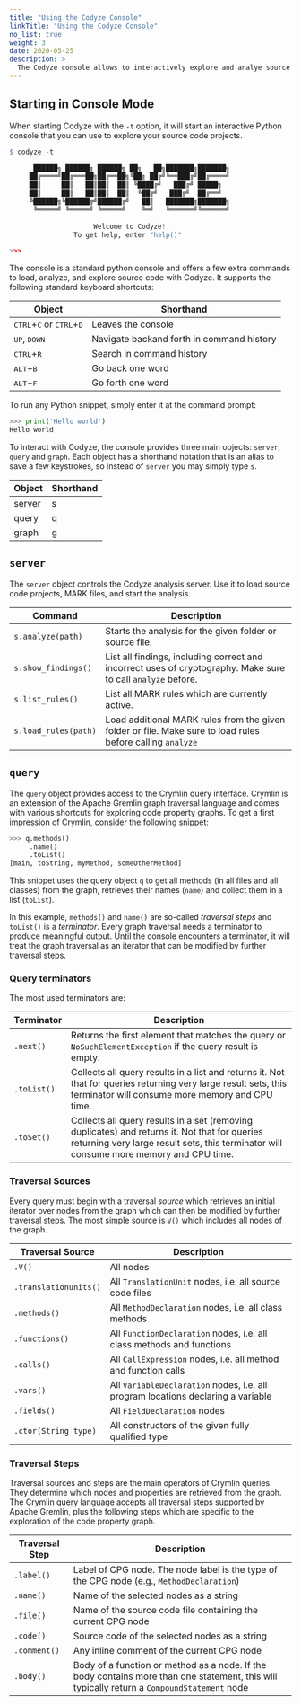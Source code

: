 ```yaml
---
title: "Using the Codyze Console"
linkTitle: "Using the Codyze Console"
no_list: true
weight: 3
date: 2020-05-25
description: >
  The Codyze console allows to interactively explore and analye source code.
---
```



## Starting in Console Mode

When starting Codyze with the `-t` option, it will start an interactive Python console that you can use to explore your source code projects. 

```r
$ codyze -t

      ██████╗ ██████╗ ██████╗ ██╗   ██╗███████╗███████╗
     ██╔════╝██╔═══██╗██╔══██╗╚██╗ ██╔╝╚══███╔╝██╔════╝
     ██║     ██║   ██║██║  ██║ ╚████╔╝   ███╔╝ █████╗  
     ██║     ██║   ██║██║  ██║  ╚██╔╝   ███╔╝  ██╔══╝  
     ╚██████╗╚██████╔╝██████╔╝   ██║   ███████╗███████╗
      ╚═════╝ ╚═════╝ ╚═════╝    ╚═╝   ╚══════╝╚══════╝
     
                     Welcome to Codyze!
                To get help, enter "help()"

>>>
```

The console is a standard python console and offers a few extra commands to load, analyze, and explore source code with Codyze. It supports the following standard keyboard shortcuts:

| Object | Shorthand |
|---|---|
| <kbd>CTRL</kbd>+<kbd>C</kbd> or <kbd>CTRL</kbd>+<kbd>D</kbd> | Leaves the console |
| <kbd>UP</kbd>, <kbd>DOWN</kbd> | Navigate backand forth in command history |
| <kbd>CTRL</kbd>+<kbd>R</kbd> | Search in command history |
| <kbd>ALT</kbd>+<kbd>B</kbd> | Go back one word |
| <kbd>ALT</kbd>+<kbd>F</kbd> | Go forth one word |


To run any Python snippet, simply enter it at the command prompt:

```python
>>> print('Hello world')
Hello world
```

To interact with Codyze, the console provides three main objects: `server`, `query` and `graph`. Each object has a shorthand notation that is an alias to save a few keystrokes, so instead of `server` you may simply type `s`.


| Object | Shorthand |
|---|---|
| server  | s  |
| query   | q  |
| graph   | g  |


## `server`

The `server` object controls the Codyze analysis server. Use it to load source code projects, MARK files, and start the analysis. 

| Command | Description |
|---|---|
|  `s.analyze(path)`  | Starts the analysis for the given folder or source file. |
|  `s.show_findings()`  | List all findings, including correct and incorrect uses of cryptography. Make sure to call `analyze` before. |
|  `s.list_rules()`  | List all MARK rules which are currently active. |
|  `s.load_rules(path)`  | Load additional MARK rules from the given folder or file. Make sure to load rules before calling `analyze` |


## `query`

The `query` object provides access to the Crymlin query interface. Crymlin is an extension of the Apache Gremlin graph traversal language and comes with various shortcuts for exploring code property graphs. To get a first impression of Crymlin, consider the following snippet:

```python
>>> q.methods()
     .name()
     .toList()
[main, toString, myMethod, someOtherMethod]
```

This snippet uses the query object `q` to get all methods (in all files and all classes) from the graph, retrieves their names (`name`) and collect them in a list (`toList`).

In this example, `methods()` and `name()` are so-called *traversal steps* and `toList()` is a *terminator*. Every graph traversal needs a terminator to produce meaningful output. Until the console encounters a terminator, it will treat the graph traversal as an iterator that can be modified by further traversal steps.

### Query terminators

The most used terminators are:

| Terminator | Description |
|---|---|
|  `.next()`  | Returns the first element that matches the query or `NoSuchElementException` if the query result is empty. |
|  `.toList()`  | Collects all query results in a list and returns it. Not that for queries returning very large result sets, this terminator will consume more memory and CPU time. |
|  `.toSet()`  | Collects all query results in a set (removing duplicates) and returns it. Not that for queries returning very large result sets, this terminator will consume more memory and CPU time. |


### Traversal Sources

Every query must begin with a traversal *source* which retrieves an initial iterator over nodes from the graph which can then be modified by further traversal steps. The most simple source is `V()` which includes all nodes of the graph.


| Traversal Source | Description |
|---|---|
|  `.V()`  | All nodes |
|  `.translationunits()`  | All `TranslationUnit` nodes, i.e. all source code files |
|  `.methods()`  | All `MethodDeclaration` nodes, i.e. all class methods |
|  `.functions()`  | All `FunctionDeclaration` nodes, i.e. all class methods and functions |
|  `.calls()`  | All `CallExpression` nodes, i.e. all method and function calls |
|  `.vars()`  | All `VariableDeclaration` nodes, i.e. all program locations declaring a variable |
|  `.fields()`  | All `FieldDeclaration` nodes |
|  `.ctor(String type)`  | All constructors of the given fully qualified type |


### Traversal Steps

Traversal sources and steps are the main operators of Crymlin queries. They determine which nodes and properties are retrieved from the graph. The Crymlin query language accepts all traversal steps supported by Apache Gremlin, plus the following steps which are specific to the exploration of the code property graph.

| Traversal Step | Description |
|---|---|
|  `.label()`  | Label of CPG node. The node label is the type of the CPG node (e.g., `MethodDeclaration`) |
|  `.name()`  | Name of the selected nodes as a string |
|  `.file()`  | Name of the source code file containing the current CPG node |
|  `.code()`  | Source code of the selected nodes as a string |
|  `.comment()`  | Any inline comment of the current CPG node |
|  `.body()`  | Body of a function or method as a node. If the body contains more than one statement, this will typically return a `CompoundStatement` node  |